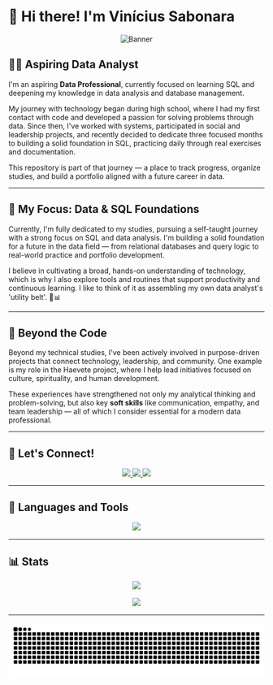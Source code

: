 # 👋 Hi there! I'm Vinícius Sabonara

<p align="center">
  <img src="https://i.pinimg.com/originals/f3/bd/45/f3bd45f6d915b011bc29f6661a73bac9.jpg" alt="Banner" width="800"/>
</p>

## 👨‍💻 Aspiring Data Analyst 

I'm an aspiring **Data Professional**, currently focused on learning SQL and deepening my knowledge in data analysis and database management.

My journey with technology began during high school, where I had my first contact with code and developed a passion for solving problems through data. Since then, I've worked with systems, participated in social and leadership projects, and recently decided to dedicate three focused months to building a solid foundation in SQL, practicing daily through real exercises and documentation.

This repository is part of that journey — a place to track progress, organize studies, and build a portfolio aligned with a future career in data.

---

## 🧠 My Focus: Data & SQL Foundations

Currently, I'm fully dedicated to my studies, pursuing a self-taught journey with a strong focus on SQL and data analysis. I'm building a solid foundation for a future in the data field — from relational databases and query logic to real-world practice and portfolio development.

I believe in cultivating a broad, hands-on understanding of technology, which is why I also explore tools and routines that support productivity and continuous learning. I like to think of it as assembling my own data analyst's 'utility belt'. 🧰📊

---

## 🌱 Beyond the Code

Beyond my technical studies, I've been actively involved in purpose-driven projects that connect technology, leadership, and community. One example is my role in the Haevete project, where I help lead initiatives focused on culture, spirituality, and human development.

These experiences have strengthened not only my analytical thinking and problem-solving, but also key **soft skills** like communication, empathy, and team leadership — all of which I consider essential for a modern data professional.

---

## 🌟 Let's Connect!

<p align="center">
  <a href="mailto:vinicius.santoscortez@hotmail.com">
    <img src="https://img.shields.io/badge/-Email-000?style=for-the-badge&logo=microsoft-outlook&logoColor=007BFF">
  </a>
  <a href="https://www.linkedin.com/in/viniciussabonarasantos">
    <img src="https://img.shields.io/badge/LinkedIn-0077B5?style=for-the-badge&logo=linkedin&logoColor=white">
  </a>
  <a href="https://instagram.com/vinis.js">
    <img src="https://img.shields.io/badge/-Instagram-%23E4405F?style=for-the-badge&logo=instagram&logoColor=white">
  </a>
</p>

---

## 🧰 Languages and Tools

<p align="center">
  <img src="https://skillicons.dev/icons?i=py,js,mysql,postgres,html,css,grafana&theme=dark"/>
</p>

---

## 📊 Stats

<p align="center" position="absolute">
  <img height="200px" src="https://github-readme-stats.vercel.app/api?username=viniciussab0nara&theme=dark&show_icons=true&cache_seconds=14400" />
</p>
<p align="center" position="absolute">
  <img height="200px" src="https://github-readme-stats.vercel.app/api/top-langs/?username=viniciussab0nara&theme=dark&show_icons=true&cache_seconds=14400" />
</p>

----

<p align="center">
  <img src="https://github.com/ViniciusSab0nara/ViniciusSab0nara/blob/output/github-contribution-grid-snake-dark.svg?palette=github-dark" />
</p>
